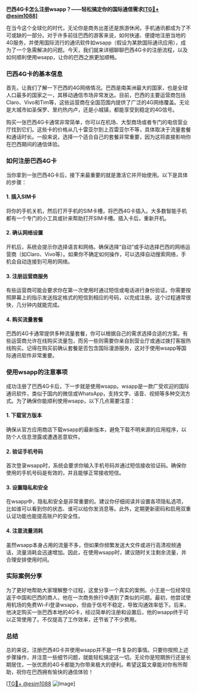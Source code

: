 **巴西4G卡怎么注册wsapp？——轻松搞定你的国际通信需求[[TG💪+ @esim1088](https://t.me/s/esim1088)]**

在当今这个全球化的时代，无论你是商务出差还是旅游休闲，手机通讯都成为了不可或缺的一部分。对于许多前往巴西的游客来说，如何快速、便捷地注册当地的4G服务，并使用国际流行的通讯软件如wsapp（假设为某款国际通讯应用），成为了一个急需解决的问题。今天，我们就来详细聊聊巴西4G卡的注册流程，以及如何顺利使用wsapp，让你的巴西之旅更加顺畅。

### 巴西4G卡的基本信息

首先，让我们了解一下巴西的4G网络情况。巴西是南美洲最大的国家，也是全球人口最多的国家之一，其移动通信市场非常发达。目前，巴西的主要运营商包括Claro、Vivo和Tim等，这些运营商在全国范围内提供了广泛的4G网络覆盖。无论是大城市如圣保罗、里约热内卢，还是小城镇，都能享受到稳定的4G信号。

购买一张巴西4G卡通常非常简单，你可以在机场、大型商场或者专门的电信营业厅找到它们。这些卡的价格从几十雷亚尔到上百雷亚尔不等，具体取决于流量套餐和通话时长。一般来说，选择一个适合自己的套餐非常重要，因为这将直接影响你在巴西期间的通信体验。

### 如何注册巴西4G卡

当你拿到一张巴西4G卡后，接下来最重要的就是激活它并开始使用。以下是具体的步骤：

#### 1. 插入SIM卡
将你的手机关机，然后打开手机的SIM卡槽，将巴西4G卡插入。大多数智能手机都有一个专门的小工具或针来帮助打开SIM卡槽。插入卡后，重新开机。

#### 2. 确认网络设置
开机后，系统会提示你选择语言和网络。确保选择“自动”或手动选择巴西的网络运营商（如Claro、Vivo等）。如果你不确定如何操作，可以选择自动搜索网络，手机会自动连接到可用的网络。

#### 3. 注册运营商服务
有些运营商可能会要求你在第一次使用时通过短信或电话进行身份验证。你需要按照屏幕上的指示发送指定格式的短信到相应的号码，以完成注册。这个过程通常很快，几分钟内就能完成。

#### 4. 购买流量套餐
巴西的4G卡通常提供多种流量套餐，你可以根据自己的需求选择合适的方案。有些运营商允许在线购买流量包，而另一些则需要你亲自到营业厅或通过拨打客服热线购买。记得在购买前确认套餐是否包含国际漫游服务，这对于使用wsapp等国际通讯软件非常重要。

### 使用wsapp的注意事项

成功注册了巴西4G卡后，下一步就是使用wsapp。wsapp是一款广受欢迎的国际通讯软件，类似于国内的微信或WhatsApp，支持文字、语音、视频等多种交流方式。为了确保你能顺利使用wsapp，以下几点需要注意：

#### 1. 下载官方版本
确保从官方应用商店下载wsapp的最新版本，避免下载不明来源的应用程序，以防个人信息泄露或遭遇恶意软件。

#### 2. 验证手机号码
首次登录wsapp时，系统会要求你输入手机号码并通过短信接收验证码。确保你使用的手机号码是有效的，并且能够正常接收短信。

#### 3. 设置隐私和安全
在wsapp中，隐私和安全是非常重要的。建议你仔细阅读并设置各项隐私选项，比如谁可以看到你的状态、谁可以给你发消息等。此外，定期更新密码和启用双重认证功能也能提高账户的安全性。

#### 4. 注意流量消耗
虽然wsapp本身占用的流量不多，但如果你频繁发送大文件或进行高清视频通话，流量消耗会迅速增加。因此，在使用wsapp时，建议随时关注剩余流量，并合理安排使用时间。

### 实际案例分享

为了更好地帮助大家理解整个过程，这里分享一个真实的案例。小王是一位经常往返于中国和巴西的商人，他在一次商务旅行中遇到了类似的问题。最初，他尝试使用机场的免费Wi-Fi登录wsapp，但由于信号不稳定，导致沟通效率低下。后来，他决定购买一张巴西本地的4G卡，经过简单的注册和设置后，他的wsapp终于可以正常使用了。不仅提高了工作效率，还节省了不少费用。

### 总结

总的来说，注册巴西4G卡并使用wsapp并不是一件复杂的事情。只要你按照上述步骤操作，并注意一些细节问题，就能轻松搞定这一切。无论你是短期旅行还是长期居住，一张优质的4G卡都能为你带来极大的便利。希望这篇文章能对你有所帮助，祝你在巴西拥有愉快的通信体验！

[[TG💪+ @esim1088](https://t.me/s/esim1088) ![Image](https://i.postimg.cc/4NQfJmqS/Snipaste-2025-05-13-00-14-12.png)]